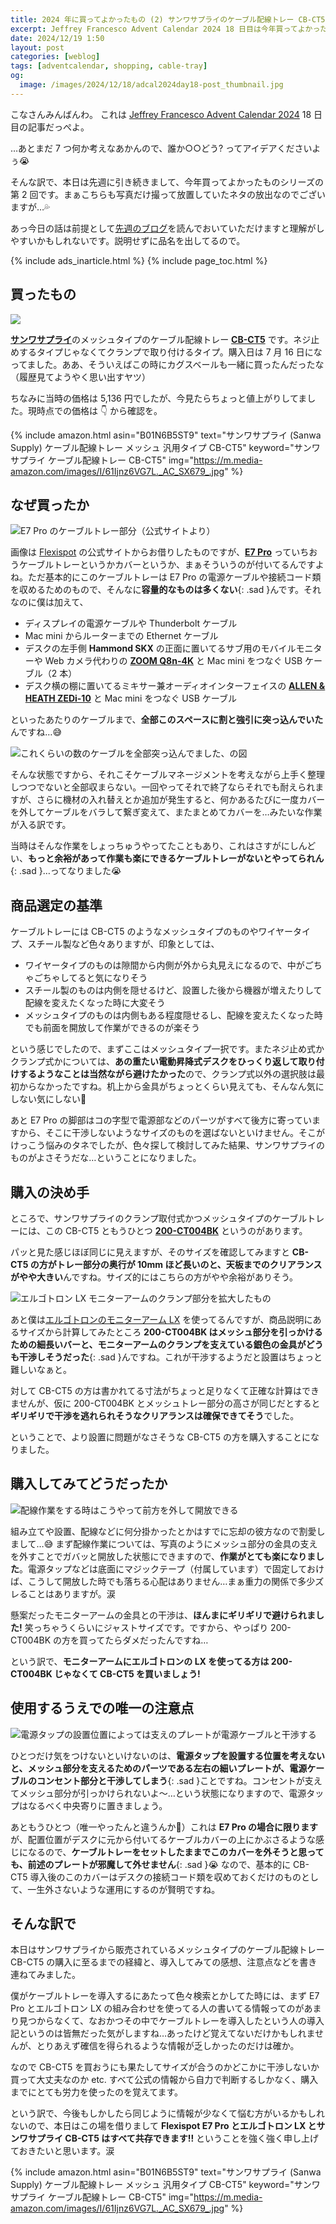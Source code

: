 ```yaml
---
title: 2024 年に買ってよかったもの (2) サンワサプライのケーブル配線トレー CB-CT5
excerpt: Jeffrey Francesco Advent Calendar 2024 18 日目は今年買ってよかったものシリーズの第 2 弾。サンワサプライのケーブル配線トレー CB-CT5 購入に至るまでの経緯と、導入してみての感想、注意点などを書いてみました。
date: 2024/12/19 1:50
layout: post
categories: [weblog]
tags: [adventcalendar, shopping, cable-tray]
og:
  image: /images/2024/12/18/adcal2024day18-post_thumbnail.jpg
---
```


こなさんみんばんわ。
これは [Jeffrey Francesco Advent Calendar 2024][adcal] 18 日目の記事だっぺよ。

…あとまだ 7 つ何か考えなあかんので、誰か○○どう? ってアイデアくださいよぅ😭

[adcal]: https://adventar.org/calendars/10886

そんな訳で、本日は先週に引き続きまして、今年買ってよかったものシリーズの第 2 回です。まぁこちらも写真だけ撮って放置していたネタの放出なのでございますが…💦

あっ今日の話は前提として[先週のブログ][1211]を読んでおいていただけますと理解がしやすいかもしれないです。説明せずに品名を出してるので。

[1211]: /weblog/2024121101/

{% include ads_inarticle.html %}
{% include page_toc.html %}


## 買ったもの

![](/images/2024/12/18/cable-tray.jpg)

<b>[サンワサプライ][sanwa]</b>のメッシュタイプのケーブル配線トレー <b>[CB-CT5][]</b> です。ネジ止めするタイプじゃなくてクランプで取り付けるタイプ。購入日は 7 月 16 日になってました。ああ、そういえばこの時にカグスベールも一緒に買ったんだったな（履歴見てようやく思い出すヤツ）

[sanwa]: https://www.sanwa.co.jp/
[CB-CT5]: https://direct.sanwa.co.jp/ItemPage/CB-CT5

ちなみに当時の価格は 5,136 円でしたが、今見たらちょっと値上がりしてました。現時点での価格は 👇 から確認を。

{% include amazon.html asin="B01N6B5ST9" text="サンワサプライ (Sanwa Supply) ケーブル配線トレー メッシュ 汎用タイプ CB-CT5" keyword="サンワサプライ ケーブル配線トレー CB-CT5" img="https://m.media-amazon.com/images/I/61Ijnz6VG7L._AC_SX679_.jpg" %}


## なぜ買ったか

![E7 Pro のケーブルトレー部分（公式サイトより）](/images/2024/12/18/e7pro-tray.jpg)

画像は [Flexispot][] の公式サイトからお借りしたものですが、<b>[E7 Pro][e7pro]</b> っていちおうケーブルトレーというかカバーというか、まぁそういうのが付いてるんですよね。ただ基本的にこのケーブルトレーは E7 Pro の電源ケーブルや接続コード類を収めるためのもので、そんなに**容量的なものは多くない**{: .sad }んです。それなのに僕は加えて、

- ディスプレイの電源ケーブルや Thunderbolt ケーブル
- Mac mini からルーターまでの Ethernet ケーブル
- デスクの左手側 <b>Hammond SKX</b> の正面に置いてるサブ用のモバイルモニターや Web カメラ代わりの <b>[ZOOM Q8n-4K][q8n4k]</b> と Mac mini をつなぐ USB ケーブル（2 本）
- デスク横の棚に置いてるミキサー兼オーディオインターフェイスの <b>[ALLEN & HEATH ZEDi-10][zedi10]</b> と Mac mini をつなぐ USB ケーブル

といったあたりのケーブルまで、**全部このスペースに割と強引に突っ込んでいた**んですね…😅

[flexispot]:  https://www.flexispot.jp/
[e7pro]: https://www.flexispot.jp/e7-pro.html
[q8n4k]: https://zoomcorp.com/ja/jp/video-recorders/video-recorders/q8n-4k/
[zedi10]: https://www.hibino-intersound.co.jp/allen-heath/6484.html

![これくらいの数のケーブルを全部突っ込んでました、の図](/images/2024/12/18/many-cables.jpg)

そんな状態ですから、それこそケーブルマネージメントを考えながら上手く整理しつつでないと全部収まらない。一回やってそれで終了ならそれでも耐えられますが、さらに機材の入れ替えとか追加が発生すると、何かあるたびに一度カバーを外してケーブルをバラして繋ぎ変えて、またまとめてカバーを…みたいな作業が入る訳です。

当時はそんな作業をしょっちゅうやってたこともあり、これはさすがにしんどい、**もっと余裕があって作業も楽にできるケーブルトレーがないとやってられん**{: .sad }…ってなりました😭


## 商品選定の基準

ケーブルトレーには CB-CT5 のようなメッシュタイプのものやワイヤータイプ、スチール製など色々ありますが、印象としては、

- ワイヤータイプのものは隙間から内側が外から丸見えになるので、中がごちゃごちゃしてると気になりそう
- スチール製のものは内側を隠せるけど、設置した後から機器が増えたりして配線を変えたくなった時に大変そう
- メッシュタイプのものは内側もある程度隠せるし、配線を変えたくなった時でも前面を開放して作業ができるのが楽そう

という感じでしたので、まずここはメッシュタイプ一択です。またネジ止め式かクランプ式かについては、**あの重たい電動昇降式デスクをひっくり返して取り付けするようなことは当然ながら避けたかった**ので、クランプ式以外の選択肢は最初からなかったですね。机上から金具がちょっとくらい見えても、そんなん気にしない気にしない🤣

あと E7 Pro の脚部はコの字型で電源部などのパーツがすべて後方に寄っていますから、そこに干渉しないようなサイズのものを選ばないといけません。そこがけっこう悩みのタネでしたが、色々探して検討してみた結果、サンワサプライのものがよさそうだな…ということになりました。


## 購入の決め手

ところで、サンワサプライのクランプ取付式かつメッシュタイプのケーブルトレーには、この CB-CT5 ともうひとつ <b>[200-CT004BK][]</b> というのがあります。

[200-CT004BK]: https://direct.sanwa.co.jp/ItemPage/200-CT004BK

パッと見た感じほぼ同じに見えますが、そのサイズを確認してみますと **CB-CT5 の方がトレー部分の奥行が 10mm ほど長いのと、天板までのクリアランスがやや大きい**んですね。サイズ的にはこちらの方がやや余裕がありそう。

![エルゴトロン LX モニターアームのクランプ部分を拡大したもの](/images/2024/12/18/ergotron-clamp.jpg)

あと僕は[エルゴトロンのモニターアーム LX][lx] を使ってるんですが、商品説明にあるサイズから計算してみたところ **200-CT004BK はメッシュ部分を引っかけるための細長いバーと、モニターアームのクランプを支えている銀色の金具がどうも干渉しそうだった**{: .sad }んですね。これが干渉するようだと設置はちょっと難しいなぁと。

[lx]: https://www.ergotron.com/ja-jp/%E8%A3%BD%E5%93%81/%E8%A3%BD%E5%93%81%E8%A9%B3%E7%B4%B0/45-241

対して CB-CT5 の方は書かれてる寸法がちょっと足りなくて正確な計算はできませんが、仮に 200-CT004BK とメッシュトレー部分の高さが同じだとすると**ギリギリで干渉を逃れられそうなクリアランスは確保できてそう**でした。

ということで、より設置に問題がなさそうな CB-CT5 の方を購入することになりました。


## 購入してみてどうだったか

![配線作業をする時はこうやって前方を外して開放できる](/images/2024/12/18/cb-ct5-open.jpg)

組み立てや設置、配線などに何分掛かったとかはすでに忘却の彼方なので割愛しまして…😅 まず配線作業については、写真のようにメッシュ部分の金具の支えを外すことでガバッと開放した状態にできますので、**作業がとても楽になりました**。電源タップなどは底面にマジックテープ（付属しています）で固定しておけば、こうして開放した時でも落ちる心配はありません…まぁ重力の関係で多少ズレることはありますが。涙

懸案だったモニターアームの金具との干渉は、**ほんまにギリギリで避けられました!** 笑っちゃうくらいにジャストサイズです。ですから、やっぱり 200-CT004BK の方を買ってたらダメだったんですね…

という訳で、**モニターアームにエルゴトロンの LX を使ってる方は 200-CT004BK じゃなくて CB-CT5 を買いましょう!**


## 使用するうえでの唯一の注意点

![電源タップの設置位置によっては支えのプレートが電源ケーブルと干渉する](/images/2024/12/18/plate-cable.jpg)

ひとつだけ気をつけないといけないのは、**電源タップを設置する位置を考えないと、メッシュ部分を支えるためのパーツである左右の細いプレートが、電源ケーブルのコンセント部分と干渉してしまう**{: .sad }ことですね。コンセントが支えてメッシュ部分が引っかけられないよ〜…という状態になりますので、電源タップはなるべく中央寄りに置きましょう。

あともうひとつ（唯一やったんと違うんか🤣）これは **E7 Pro の場合に限ります**が、配置位置がデスクに元から付いてるケーブルカバーの上にかぶさるような感じになるので、**ケーブルトレーをセットしたままでこのカバーを外そうと思っても、前述のプレートが邪魔して外せません**{: .sad }😭 なので、基本的に CB-CT5 導入後のこのカバーはデスクの接続コード類を収めておくだけのものとして、一生外さないような運用にするのが賢明ですね。


## そんな訳で

本日はサンワサプライから販売されているメッシュタイプのケーブル配線トレー CB-CT5 の購入に至るまでの経緯と、導入してみての感想、注意点などを書き連ねてみました。

僕がケーブルトレーを導入するにあたって色々検索とかしてた時には、まず E7 Pro とエルゴトロン LX の組み合わせを使ってる人の書いてる情報ってのがあまり見つからなくて、なおかつその中でケーブルトレーを導入したという人の導入記というのは皆無だった気がしますね…あったけど覚えてないだけかもしれませんが、とりあえず確信を得られるような情報が乏しかったのだけは確か。

なので CB-CT5 を買おうにも果たしてサイズが合うのかどこかに干渉しないか買って大丈夫なのか etc. すべて公式の情報から自力で判断するしかなく、購入までにとても労力を使ったのを覚えてます。

という訳で、今後もしかしたら同じように情報が少なくて悩む方がいるかもしれないので、本日はこの場を借りまして **Flexispot E7 Pro とエルゴトロン LX とサンワサプライ CB-CT5 はすべて共存できます!!** ということを強く強く申し上げておきたいと思います。涙


{% include amazon.html asin="B01N6B5ST9" text="サンワサプライ (Sanwa Supply) ケーブル配線トレー メッシュ 汎用タイプ CB-CT5" keyword="サンワサプライ ケーブル配線トレー CB-CT5" img="https://m.media-amazon.com/images/I/61Ijnz6VG7L._AC_SX679_.jpg" %}
